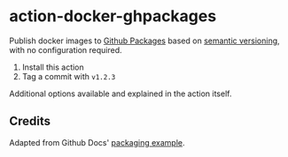 # action-docker-ghpackages
Publish docker images to [Github Packages](https://ghcr.io) based on [semantic versioning](https://semver.org), with no configuration required.

1. Install this action
1. Tag a commit with `v1.2.3`

Additional options available and explained in the action itself.

## Credits
Adapted from Github Docs' [packaging example](https://docs.github.com/en/packages/managing-github-packages-using-github-actions-workflows/publishing-and-installing-a-package-with-github-actions).